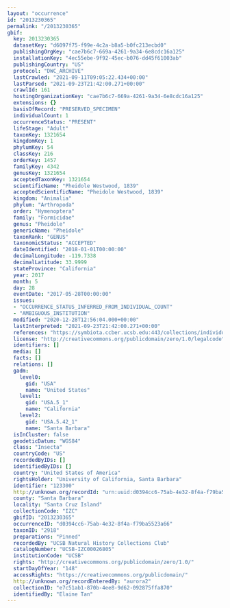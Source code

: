 ```yaml
---
layout: "occurrence"
id: "2013230365"
permalink: "/2013230365"
gbif:
  key: 2013230365
  datasetKey: "d6097f75-f99e-4c2a-b8a5-b0fc213ecbd0"
  publishingOrgKey: "cae7b6c7-669a-4261-9a34-6e8cdc16a125"
  installationKey: "4ec55ebe-9f92-45ec-b076-dd45f61003ab"
  publishingCountry: "US"
  protocol: "DWC_ARCHIVE"
  lastCrawled: "2021-09-11T09:05:22.434+00:00"
  lastParsed: "2021-09-23T21:42:00.271+00:00"
  crawlId: 161
  hostingOrganizationKey: "cae7b6c7-669a-4261-9a34-6e8cdc16a125"
  extensions: {}
  basisOfRecord: "PRESERVED_SPECIMEN"
  individualCount: 1
  occurrenceStatus: "PRESENT"
  lifeStage: "Adult"
  taxonKey: 1321654
  kingdomKey: 1
  phylumKey: 54
  classKey: 216
  orderKey: 1457
  familyKey: 4342
  genusKey: 1321654
  acceptedTaxonKey: 1321654
  scientificName: "Pheidole Westwood, 1839"
  acceptedScientificName: "Pheidole Westwood, 1839"
  kingdom: "Animalia"
  phylum: "Arthropoda"
  order: "Hymenoptera"
  family: "Formicidae"
  genus: "Pheidole"
  genericName: "Pheidole"
  taxonRank: "GENUS"
  taxonomicStatus: "ACCEPTED"
  dateIdentified: "2018-01-01T00:00:00"
  decimalLongitude: -119.7338
  decimalLatitude: 33.9999
  stateProvince: "California"
  year: 2017
  month: 5
  day: 28
  eventDate: "2017-05-28T00:00:00"
  issues:
  - "OCCURRENCE_STATUS_INFERRED_FROM_INDIVIDUAL_COUNT"
  - "AMBIGUOUS_INSTITUTION"
  modified: "2020-12-28T12:56:04.000+00:00"
  lastInterpreted: "2021-09-23T21:42:00.271+00:00"
  references: "https://symbiota.ccber.ucsb.edu:443/collections/individual/index.php?occid=123300"
  license: "http://creativecommons.org/publicdomain/zero/1.0/legalcode"
  identifiers: []
  media: []
  facts: []
  relations: []
  gadm:
    level0:
      gid: "USA"
      name: "United States"
    level1:
      gid: "USA.5_1"
      name: "California"
    level2:
      gid: "USA.5.42_1"
      name: "Santa Barbara"
  isInCluster: false
  geodeticDatum: "WGS84"
  class: "Insecta"
  countryCode: "US"
  recordedByIDs: []
  identifiedByIDs: []
  country: "United States of America"
  rightsHolder: "University of California, Santa Barbara"
  identifier: "123300"
  http://unknown.org/recordId: "urn:uuid:d0394cc6-75ab-4e32-8f4a-f79ba5523a66"
  county: "Santa Barbara"
  locality: "Santa Cruz Island"
  collectionCode: "IZC"
  gbifID: "2013230365"
  occurrenceID: "d0394cc6-75ab-4e32-8f4a-f79ba5523a66"
  taxonID: "2918"
  preparations: "Pinned"
  recordedBy: "UCSB Natural History Collections Club"
  catalogNumber: "UCSB-IZC00026805"
  institutionCode: "UCSB"
  rights: "http://creativecommons.org/publicdomain/zero/1.0/"
  startDayOfYear: "148"
  accessRights: "https://creativecommons.org/publicdomain/"
  http://unknown.org/recordEnteredBy: "aurora2"
  collectionID: "e7c51ab1-870b-4ee8-9d62-092875ffa870"
  identifiedBy: "Elaine Tan"
---
```

